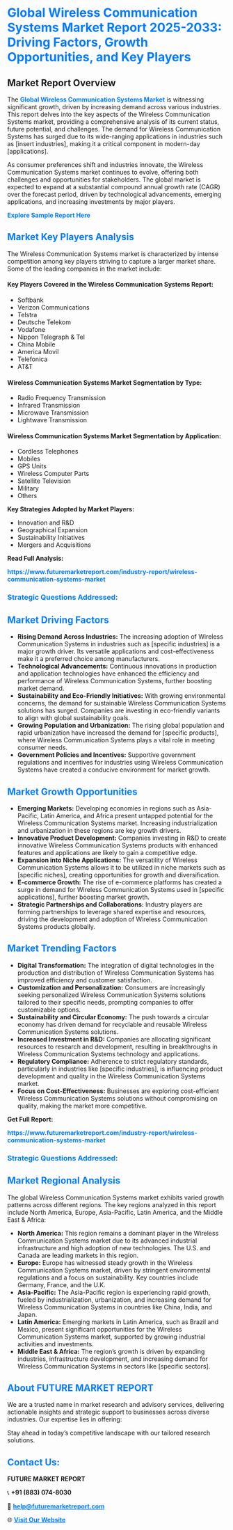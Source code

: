 <h1 style="color: #007BFF;">Global Wireless Communication Systems Market Report 2025-2033: Driving Factors, Growth Opportunities, and Key Players</h1>

<section id="overview">
<h2>Market Report Overview</h2>
<p>The <a href="https://www.futuremarketreport.com/industry-report/wireless-communication-systems-market" style="color: #007BFF; text-decoration: none;"><strong>Global Wireless Communication Systems Market</strong></a> is witnessing significant growth, driven by increasing demand across various industries. This report delves into the key aspects of the Wireless Communication Systems market, providing a comprehensive analysis of its current status, future potential, and challenges. The demand for Wireless Communication Systems has surged due to its wide-ranging applications in industries such as [insert industries], making it a critical component in modern-day [applications].</p>
<p>As consumer preferences shift and industries innovate, the Wireless Communication Systems market continues to evolve, offering both challenges and opportunities for stakeholders. The global market is expected to expand at a substantial compound annual growth rate (CAGR) over the forecast period, driven by technological advancements, emerging applications, and increasing investments by major players.</p>
</section>

<section id="overview">
<p><a href="https://www.futuremarketreport.com/request-sample/reportId=75988" style="color: #007BFF; text-decoration: none;"><strong>Explore Sample Report Here</strong></a></p>
</section>

<section id="key-players">
<h2 style="color: #007BFF;">Market Key Players Analysis</h2>
<p>The Wireless Communication Systems market is characterized by intense competition among key players striving to capture a larger market share. Some of the leading companies in the market include:</p>
<h4>Key Players Covered in the Wireless Communication Systems Report:</h4>
<ul><li>Softbank</li><li>Verizon Communications</li><li>Telstra</li><li>Deutsche Telekom</li><li>Vodafone</li><li>Nippon Telegraph &amp; Tel</li><li>China Mobile</li><li>America Movil</li><li>Telefonica</li><li>AT&amp;T</li></ul>
<h4>Wireless Communication Systems Market Segmentation by Type:</h4>
<ul><li>Radio Frequency Transmission</li><li>Infrared Transmission</li><li>Microwave Transmission</li><li>Lightwave Transmission</li></ul>

<h4>Wireless Communication Systems Market Segmentation by Application:</h4>
<ul><li>Cordless Telephones</li><li>Mobiles</li><li>GPS Units</li><li>Wireless Computer Parts</li><li>Satellite Television</li><li>Military</li><li>Others</li></ul>
<p><strong>Key Strategies Adopted by Market Players:</strong></p>
<ul>
<li>Innovation and R&D</li>
<li>Geographical Expansion</li>
<li>Sustainability Initiatives</li>
<li>Mergers and Acquisitions</li>
</ul>
</section>

<section>
<p><strong>Read Full Analysis: </strong></p><a href="https://www.futuremarketreport.com/industry-report/wireless-communication-systems-market" style="color: #007BFF; text-decoration: none;"><strong>https://www.futuremarketreport.com/industry-report/wireless-communication-systems-market</strong></a>
<h3 style="color: #007BFF;">Strategic Questions Addressed:</h3>
</section>

<section id="driving-factors">
<h2 style="color: #007BFF;">Market Driving Factors</h2>
<ul>
<li><strong>Rising Demand Across Industries:</strong> The increasing adoption of Wireless Communication Systems in industries such as [specific industries] is a major growth driver. Its versatile applications and cost-effectiveness make it a preferred choice among manufacturers.</li>
<li><strong>Technological Advancements:</strong> Continuous innovations in production and application technologies have enhanced the efficiency and performance of Wireless Communication Systems, further boosting market demand.</li>
<li><strong>Sustainability and Eco-Friendly Initiatives:</strong> With growing environmental concerns, the demand for sustainable Wireless Communication Systems solutions has surged. Companies are investing in eco-friendly variants to align with global sustainability goals.</li>
<li><strong>Growing Population and Urbanization:</strong> The rising global population and rapid urbanization have increased the demand for [specific products], where Wireless Communication Systems plays a vital role in meeting consumer needs.</li>
<li><strong>Government Policies and Incentives:</strong> Supportive government regulations and incentives for industries using Wireless Communication Systems have created a conducive environment for market growth.</li>
</ul>
</section>

<section id="growth-opportunities">
<h2 style="color: #007BFF;">Market Growth Opportunities</h2>
<ul>
<li><strong>Emerging Markets:</strong> Developing economies in regions such as Asia-Pacific, Latin America, and Africa present untapped potential for the Wireless Communication Systems market. Increasing industrialization and urbanization in these regions are key growth drivers.</li>
<li><strong>Innovative Product Development:</strong> Companies investing in R&D to create innovative Wireless Communication Systems products with enhanced features and applications are likely to gain a competitive edge.</li>
<li><strong>Expansion into Niche Applications:</strong> The versatility of Wireless Communication Systems allows it to be utilized in niche markets such as [specific niches], creating opportunities for growth and diversification.</li>
<li><strong>E-commerce Growth:</strong> The rise of e-commerce platforms has created a surge in demand for Wireless Communication Systems used in [specific applications], further boosting market growth.</li>
<li><strong>Strategic Partnerships and Collaborations:</strong> Industry players are forming partnerships to leverage shared expertise and resources, driving the development and adoption of Wireless Communication Systems products globally.</li>
</ul>
</section>

<section id="trending-factors">
<h2 style="color: #007BFF;">Market Trending Factors</h2>
<ul>
<li><strong>Digital Transformation:</strong> The integration of digital technologies in the production and distribution of Wireless Communication Systems has improved efficiency and customer satisfaction.</li>
<li><strong>Customization and Personalization:</strong> Consumers are increasingly seeking personalized Wireless Communication Systems solutions tailored to their specific needs, prompting companies to offer customizable options.</li>
<li><strong>Sustainability and Circular Economy:</strong> The push towards a circular economy has driven demand for recyclable and reusable Wireless Communication Systems solutions.</li>
<li><strong>Increased Investment in R&D:</strong> Companies are allocating significant resources to research and development, resulting in breakthroughs in Wireless Communication Systems technology and applications.</li>
<li><strong>Regulatory Compliance:</strong> Adherence to strict regulatory standards, particularly in industries like [specific industries], is influencing product development and quality in the Wireless Communication Systems market.</li>
<li><strong>Focus on Cost-Effectiveness:</strong> Businesses are exploring cost-efficient Wireless Communication Systems solutions without compromising on quality, making the market more competitive.</li>
</ul>
</section>

<section>
<p><strong>Get Full Report: </strong></p><a href="https://www.futuremarketreport.com/industry-report/wireless-communication-systems-market" style="color: #007BFF; text-decoration: none;"><strong>https://www.futuremarketreport.com/industry-report/wireless-communication-systems-market</strong></a>
<h3 style="color: #007BFF;">Strategic Questions Addressed:</h3>
</section>


<section id="regional-analysis">
<h2 style="color: #007BFF;">Market Regional Analysis</h2>
<p>The global Wireless Communication Systems market exhibits varied growth patterns across different regions. The key regions analyzed in this report include North America, Europe, Asia-Pacific, Latin America, and the Middle East & Africa:</p>
<ul>
<li><strong>North America:</strong> This region remains a dominant player in the Wireless Communication Systems market due to its advanced industrial infrastructure and high adoption of new technologies. The U.S. and Canada are leading markets in this region.</li>
<li><strong>Europe:</strong> Europe has witnessed steady growth in the Wireless Communication Systems market, driven by stringent environmental regulations and a focus on sustainability. Key countries include Germany, France, and the U.K.</li>
<li><strong>Asia-Pacific:</strong> The Asia-Pacific region is experiencing rapid growth, fueled by industrialization, urbanization, and increasing demand for Wireless Communication Systems in countries like China, India, and Japan.</li>
<li><strong>Latin America:</strong> Emerging markets in Latin America, such as Brazil and Mexico, present significant opportunities for the Wireless Communication Systems market, supported by growing industrial activities and investments.</li>
<li><strong>Middle East & Africa:</strong> The region’s growth is driven by expanding industries, infrastructure development, and increasing demand for Wireless Communication Systems in sectors like [specific sectors].</li>
</ul>
</section>

<footer>
<h2 style="color: #007BFF;">About FUTURE MARKET REPORT</h2>
<p>We are a trusted name in market research and advisory services, delivering actionable insights and strategic support to businesses across diverse industries. Our expertise lies in offering:</p>

<p>Stay ahead in today’s competitive landscape with our tailored research solutions.</p>

<h2 style="color: #007BFF;">Contact Us:</h2>
<p><strong>FUTURE MARKET REPORT</strong></p>
<p>📞 <strong>+91 (883) 074-8030</strong></p>
<p>📧 <strong><a href="mailto:help@futuremarketreport.com" style="color: #007BFF;">help@futuremarketreport.com</a></strong></p>
<p>🌐 <strong><a href="https://www.futuremarketreport.com/" style="color: #007BFF;">Visit Our Website</a></strong></p>
</footer>